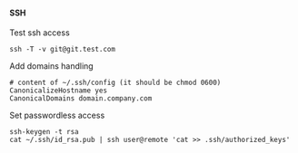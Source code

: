 #### SSH

Test ssh access

    ssh -T -v git@git.test.com

Add domains handling

    # content of ~/.ssh/config (it should be chmod 0600)
    CanonicalizeHostname yes
    CanonicalDomains domain.company.com

Set passwordless access

    ssh-keygen -t rsa
    cat ~/.ssh/id_rsa.pub | ssh user@remote 'cat >> .ssh/authorized_keys'


